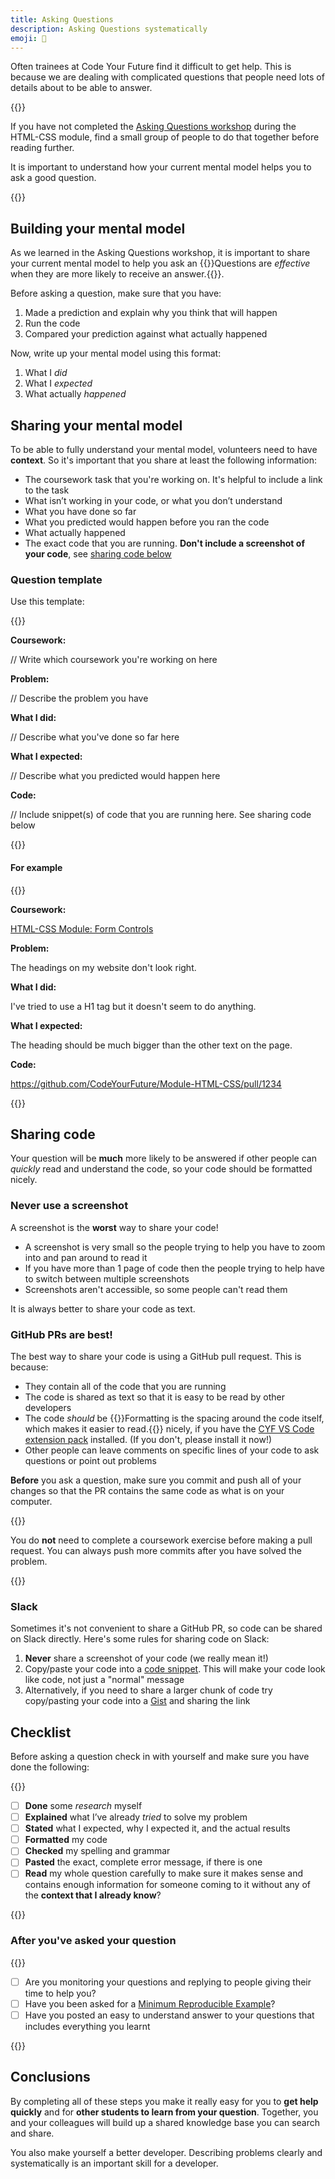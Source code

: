 ```yaml
---
title: Asking Questions
description: Asking Questions systematically
emoji: 💬
---
```


Often trainees at Code Your Future find it difficult to get help. This is because we are dealing with complicated questions that people need lots of details about to be able to answer.

{{<note type="activity" title="Asking Questions workshop" >}}

If you have not completed the [Asking Questions workshop](../../html-css/sprints/2/day-plan/index.md#asking-questions) during the HTML-CSS module, find a small group of people to do that together before reading further.

It is important to understand how your current mental model helps you to ask a good question.

{{</note>}}

## Building your mental model

As we learned in the Asking Questions workshop, it is important to share your current mental model to help you ask an {{<tooltip title="effective question">}}Questions are _effective_ when they are more likely to receive an answer.{{</tooltip>}}.

Before asking a question, make sure that you have:

1. Made a prediction and explain why you think that will happen
1. Run the code
1. Compared your prediction against what actually happened

Now, write up your mental model using this format:

1. What I _did_
1. What I _expected_
1. What actually _happened_

## Sharing your mental model

To be able to fully understand your mental model, volunteers need to have **context**. So it's important that you share at least the following information:

- The coursework task that you're working on. It's helpful to include a link to the task
- What isn’t working in your code, or what you don’t understand
- What you have done so far
- What you predicted would happen before you ran the code
- What actually happened
- The exact code that you are running. **Don't include a screenshot of your code**, see [sharing code below](#sharing-code)

### Question template

Use this template:

{{<note type="question" title="Request for help" >}}

**Coursework:**

// Write which coursework you're working on here

**Problem:**

// Describe the problem you have

**What I did:**

// Describe what you've done so far here

**What I expected:**

// Describe what you predicted would happen here

**Code:**

// Include snippet(s) of code that you are running here. See sharing code below

{{</note>}}

#### For example

{{<note type="question" title=" Request for help">}}

**Coursework:**

[HTML-CSS Module: Form Controls](https://github.com/CodeYourFuture/Module-HTML-CSS/issues/6)

**Problem:**

The headings on my website don't look right.

**What I did:**

I've tried to use a H1 tag but it doesn't seem to do anything.

**What I expected:**

The heading should be much bigger than the other text on the page.

**Code:**

https://github.com/CodeYourFuture/Module-HTML-CSS/pull/1234

{{</note>}}

## Sharing code

Your question will be **much** more likely to be answered if other people can _quickly_ read and understand the code, so your code should be formatted nicely.

### Never use a screenshot

A screenshot is the **worst** way to share your code!

- A screenshot is very small so the people trying to help you have to zoom into and pan around to read it
- If you have more than 1 page of code then the people trying to help have to switch between multiple screenshots
- Screenshots aren't accessible, so some people can't read them

It is always better to share your code as text.

### GitHub PRs are best!

The best way to share your code is using a GitHub pull request. This is because:

- They contain all of the code that you are running
- The code is shared as text so that it is easy to be read by other developers
- The code _should_ be {{<tooltip title="formatted">}}Formatting is the spacing around the code itself, which makes it easier to read.{{</tooltip>}} nicely, if you have the [CYF VS Code extension pack](https://marketplace.visualstudio.com/items?itemName=CodeYourFuture.cyf-extension-pack) installed. (If you don't, please install it now!)
- Other people can leave comments on specific lines of your code to ask questions or point out problems

**Before** you ask a question, make sure you commit and push all of your changes so that the PR contains the same code as what is on your computer.

{{<note type="remember" title="Remember:" >}}

You do **not** need to complete a coursework exercise before making a pull request. You can always push more commits after you have solved the problem.

{{</note>}}

### Slack

Sometimes it's not convenient to share a GitHub PR, so code can be shared on Slack directly. Here's some rules for sharing code on Slack:

1. **Never** share a screenshot of your code (we really mean it!)
1. Copy/paste your code into a [code snippet](https://slack.com/intl/en-gb/help/articles/204145658-Create-or-paste-code-snippets-in-Slack). This will make your code look like code, not just a "normal" message
1. Alternatively, if you need to share a larger chunk of code try copy/pasting your code into a [Gist](https://gist.github.com/) and sharing the link

## Checklist

Before asking a question check in with yourself and make sure you have done the following:

{{<note type="exercise" title="I have..." >}}

- [ ] **Done** some _research_ myself
- [ ] **Explained** what I’ve already _tried_ to solve my problem
- [ ] **Stated** what I expected, why I expected it, and the actual results
- [ ] **Formatted** my code
- [ ] **Checked** my spelling and grammar
- [ ] **Pasted** the exact, complete error message, if there is one
- [ ] **Read** my whole question carefully to make sure it makes sense and contains enough information for someone coming to it without any of the **context that I already know**?

{{</note>}}

### After you've asked your question

{{<note type="exercise" title="I have checked..." >}}

- [ ] Are you monitoring your questions and replying to people giving their time to help you?
- [ ] Have you been asked for a [Minimum Reproducible Example](https://docs.codeyourfuture.io/trainees/guides/common-responses/create-a-minimal-reproducible-example)?
- [ ] Have you posted an easy to understand answer to your questions that includes everything you learnt

{{</note>}}

## Conclusions

By completing all of these steps you make it really easy for you to **get help quickly** and for **other students to learn from your question**. Together, you and your colleagues will build up a shared knowledge base you can search and share.

You also make yourself a better developer. Describing problems clearly and systematically is an important skill for a developer.
